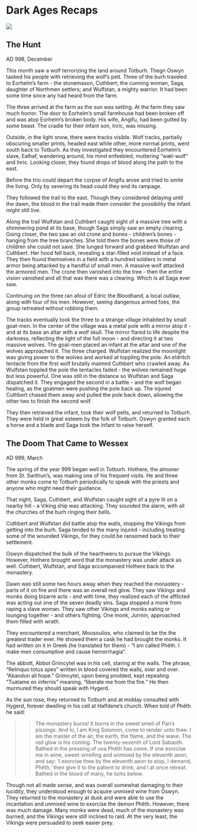 # Dark Ages Recaps
![][image-1]
## The Hunt
AD 998, December

This month saw a wolf terrorizing the land around Totburh. Thegn Oswyn tasked his people with retrieving the wolf’s pelt. Three of the burh traveled to Eorhelm’s farm - the stonemason, Cuthbert; the cunning woman, Saga, daughter of Northmen settlers; and Wulfstan, a mighty warrior. It had been some time since any had heard from the farm.

The three arrived at the farm as the sun was setting. At the farm they saw much horror. The door to Eorhelm’s small farmhouse had been broken off and was atop Eorhelm’s broken body. His wife, Angifu, had been gutted by some beast. The cradle for their infant son, Inric, was missing. 

Outside, in the light snow, there were tracks visible. Wolf tracks, partially obscuring smaller prints, headed east while other, more normal prints, went south back to Totburh. As they investigated they encountered Eorhelm’s slave, Ealhaf, wandering around, his mind enfeebled, muttering “wæl-wulf” and Inric. Looking closer, they found drops of blood along the path to the east.

Before the trio could depart the corpse of Angifu arose and tried to smite the living. Only by severing its head could they end its rampage.

They followed the trail to the east. Though they considered delaying until the dawn, the blood in the trail made them consider the possibility the infant might still live. 

Along the trail Wulfstan and Cuthbert caught sight of a massive tree with a shimmering pond at its base, though Saga simply saw an empty clearing. Going closer, the two saw an old crone and bones - children’s bones - hanging from the tree branches. She told them the bones were those of children she could not save. She lunged forward and grabbed Wulfstan and Cuthbert. Her hood fell back, revealing a star-filled void instead of a face. They then found themselves in a field with a hundred soldiers in metal armor being attacked by a handful of small men. A massive wolf attacked the armored men. The crone then vanished into the tree - then the entire vision vanished and all that was there was a clearing. Which is all Saga ever saw.

Continuing on the three ran afoul of Edric the Bloodhand, a local outlaw, along with four of his men. However, seeing dangerous armed foes, the group retreated without robbing them.

The tracks eventually took the three to a strange village inhabited by small goat-men. In the center of the village was a metal pole with a mirror atop it - and at its base an altar with a wolf skull. The mirror flared to life despite the darkness, reflecting the light of the full moon - and directing it at two massive wolves. The goat-men placed an infant at the altar and one of the wolves approached it. The three charged. Wulfstan realized the moonlight was giving power to the wolves and worked at toppling the pole. An eldritch tentacle from the first wolf brutally maimed Cuthbert who crawled away. As Wulfstan toppled the pole the tentacles faded - the wolves remained huge but less powerful. One was still in the distance so Wulfstan and Saga dispatched it. They engaged the second in a battle - and the wolf began healing, as the goatmen were pushing the pole back up. The injured Cuthbert chased them away and pulled the pole back down, allowing the other two to finish the second wolf.

They then retrieved the infant, took their wolf pelts, and returned to Totburh. They were held in great esteem by the folk of Totburh. Oswyn granted each a horse and a blade and Saga took the infant to raise herself.

## The Doom That Came to Wessex
AD 999, March

The spring of the year 999 began well in Totburh. Hothere,
the almoner from St. Swithun’s, was making one of his frequent visits. He and three other monks come to Totburh periodically to speak with the priests and
anyone who might need their guidance. 

That night, Saga, Cuthbert, and Wulfstan caught sight of a pyre lit on a nearby hill - a Viking ship was attacking. They sounded the alarm, with all the churches of the burh ringing their bells.

Cuthbert and Wulfstan did battle atop the walls, stopping the Vikings from getting into the burh. Saga tended to the many injured - including treating some of the wounded Vikings, for they could be ransomed back to their settlement.

Oswyn dispatched the bulk of the hearthweru to pursue the Vikings. However, Hothere brought word that the monastery was under attack as well. Cuthbert, Wulfstan, and Saga accompanied Hothere back to the monastery.  

Dawn was still some two hours away when they reached the monastery - parts of it on fire and there was an overall red glow. They saw Vikings and monks doing bizarre acts - and with time, they realized each of the afflicted was acting out one of the seven deadly sins. Saga stopped a monk from raping a slave woman. They saw other Vikings and monks eating or lounging together - and others fighting. One monk, Jurmin, approached them filled with wrath. 

They encountered a merchant, Mousoulios, who claimed to be the the greatest trader ever. He showed them a cask he had brought the monks. It had written on it in Greek (he translated for them) - “I am called Phêth. I make
men consumptive and cause hemorrhagia”. 

The abbott, Abbot Grimcytel was in his cell, staring at the walls. The
phrase, “Relinquo totus spes” written in blood covered the walls,
over and over. “Abandon all hope.” Grimcytel, upon being prodded, kept repeating “Tuatame
ex infernis” meaning, “liberate me from the fire.” He then murmured they should speak with Hygerd.

As the sun rose, they returned to Totburh and at midday consulted with Hygerd, forever dwelling in his cell at Halfdene’s church. When told of Phêth he said:
> > The monastery burns! It burns in the sweet smell of Pan’s pissings. And lo, I am King Solomon, come to render unto thee. I am the master of the air, the earth, the flame, and the wave.
> The red glow is his coming. The twenty-seventh of Lord Sabaoth.
> Bathed in the pressing of uva Phêth has come. If one exorcise me
> in wine, sweet-smelling and unmixed by the eleventh aeon, and
> say: ‘I exorcise thee by the eleventh aeon to stop, I demand, Phêth,’
> then give it to the patient to drink, and I at once retreat. Bathed
> in the blood of many, he lurks below.

Though not all made sense, and was overall somewhat damaging to their lucidity, they understood enough to acquire unmixed wine from Oswyn. They returned to the monastery at dusk and were able to use the incantation and unmixed wine to exorcise the demon Phêth. However, there was much damage. Many monks were dead, much of the monastery was burned, and the Vikings were still inclined to raid. At the very least, the Vikings were persuaded to seek easier prey.


 

[image-1]:	tapestry.jpeg